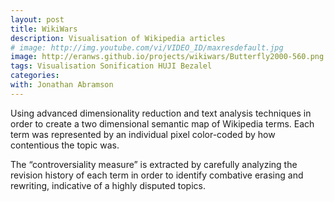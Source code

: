 ```yaml
---
layout: post
title: WikiWars
description: Visualisation of Wikipedia articles
# image: http://img.youtube.com/vi/VIDEO_ID/maxresdefault.jpg
image: http://eranws.github.io/projects/wikiwars/Butterfly2000-560.png
tags: Visualisation Sonification HUJI Bezalel
categories: 
with: Jonathan Abramson
---
```


Using advanced dimensionality reduction and text analysis techniques in order to create a two dimensional semantic map of Wikipedia terms. Each term was represented by an individual pixel color-coded by how contentious the topic was. 

The “controversiality measure” is extracted by carefully analyzing the revision history of each term in order to identify combative erasing and rewriting, indicative of a highly disputed topics.
